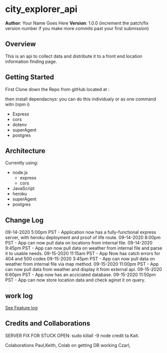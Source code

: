# city_explorer_api

**Author**: Your Name Goes Here
**Version**: 1.0.0 (increment the patch/fix version number if you make more commits past your first submission)

## Overview

This is an api to collect data and distribute it to a front end location information finding page.

## Getting Started

First Clone down the Repo from gitHub located at :

then install dependacnys:
you can do this individualy or as one command witn (npm i)

* Express
* cors
* dotenv
* superAgent
* postgres

## Architecture

Currently using:

* node.js
  * express
  * cors
* JavaScript
* heroku
* superAgent
* postgres

## Change Log

09-14-2020 5:00pm PST - Application now has a fully-functional express server, with heroku deployment and proof of life route.
09-14-2020 8:00pm PST - App can now pull data on locations from internal file.
09-14-2020 9:45pm PST - App can now pull data on weather from internal file and parse it to usable needs.
09-15-2020 11:15am PST - App Now has catch errors for 404 and 500 codes
09-15-2020 3:45pm PST - App can now pull data on weather from internal file via map method.
09-15-2020 11:00pm PST - App can now pull data from weather and display it from external api.
09-15-2020 6:60pm PST - App now has an acciciated database.
09-15-2020 11:50pm PST - App can now store location data and check aginst it on query.

## work log

[See Feature log](worklog.md)

## Credits and Collaborations

SERVER FIX FOR STUCK OPEN:
sudo killall -9 node credit ta Kait.

Colaborations Paul,Keith,
Colab on getting DB working Czarl,
